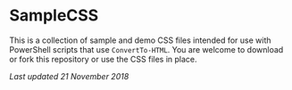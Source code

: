 # SampleCSS

This is a collection of sample and demo CSS files intended for use with PowerShell scripts that use `ConvertTo-HTML`. You are welcome to download or fork this repository or use the CSS files in place.

*Last updated 21 November 2018*